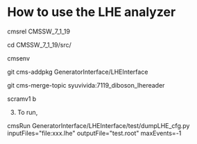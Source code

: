 How to use the LHE analyzer
======================

  cmsrel CMSSW_7_1_19

  cd CMSSW_7_1_19/src/

  cmsenv

  git cms-addpkg GeneratorInterface/LHEInterface

  git cms-merge-topic syuvivida:7119_diboson_lhereader

  scramv1 b

 3. To run,

cmsRun GeneratorInterface/LHEInterface/test/dumpLHE_cfg.py inputFiles="file:xxx.lhe" outputFile="test.root" maxEvents=-1

